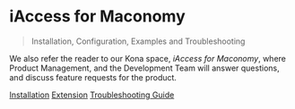 # iAccess for Maconomy

> Installation, Configuration, Examples and Troubleshooting

We also refer the reader to our Kona space, *iAccess for Maconomy*, where Product Management, and the Development Team will answer questions, and discuss feature requests for the product.

[Installation](installation)
[Extension](extension)
[Troubleshooting Guide](miscellaneous?id=troubleshooting-guide)
